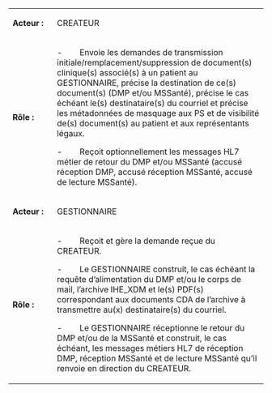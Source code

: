 <table width="638">
<tbody>
<tr>
<td width="92">
<p><strong>Acteur :</strong></p>
</td>
<td width="547">
<p>CREATEUR</p>
</td>
</tr>
<tr>
<td width="92">
<p><strong>R&ocirc;le :</strong></p>
</td>
<td width="547">
<p>-&nbsp;&nbsp;&nbsp;&nbsp;&nbsp;&nbsp;&nbsp; Envoie les demandes de transmission initiale/remplacement/suppression de document(s) clinique(s) associ&eacute;(s) &agrave; un patient au GESTIONNAIRE, pr&eacute;cise la destination de ce(s) document(s) (DMP et/ou MSSant&eacute;), pr&eacute;cise le cas &eacute;ch&eacute;ant le(s) destinataire(s) du courriel et pr&eacute;cise les m&eacute;tadonn&eacute;es de masquage aux PS et de visibilit&eacute; de(s) document(s) au patient et aux repr&eacute;sentants l&eacute;gaux.</p>
<p>-&nbsp;&nbsp;&nbsp;&nbsp;&nbsp;&nbsp;&nbsp; Re&ccedil;oit optionnellement les messages HL7 m&eacute;tier de retour du DMP et/ou MSSant&eacute; (accus&eacute; r&eacute;ception DMP, accus&eacute; r&eacute;ception MSSant&eacute;, accus&eacute; de lecture MSSant&eacute;).</p>
</td>
</tr>
<tr>
<td width="92">
<p><strong>Acteur :</strong></p>
</td>
<td width="547">
<p>GESTIONNAIRE</p>
</td>
</tr>
<tr>
<td width="92">
<p><strong>R&ocirc;le :</strong></p>
</td>
<td width="547">
<p>-&nbsp;&nbsp;&nbsp;&nbsp;&nbsp;&nbsp;&nbsp; Re&ccedil;oit et g&egrave;re la demande re&ccedil;ue du CREATEUR.</p>
<p>-&nbsp;&nbsp;&nbsp;&nbsp;&nbsp;&nbsp;&nbsp; Le GESTIONNAIRE construit, le cas &eacute;ch&eacute;ant la requ&ecirc;te d&rsquo;alimentation du DMP et/ou le corps de mail, l&rsquo;archive IHE_XDM et le(s) PDF(s) correspondant aux documents CDA de l&rsquo;archive &agrave; transmettre au(x) destinataire(s) du courriel.</p>
<p>-&nbsp;&nbsp;&nbsp;&nbsp;&nbsp;&nbsp;&nbsp; Le GESTIONNAIRE r&eacute;ceptionne le retour du DMP et/ou de la MSSant&eacute; et construit, le cas &eacute;ch&eacute;ant, les messages m&eacute;tiers HL7 de r&eacute;ception DMP, r&eacute;ception MSSant&eacute; et de lecture MSSant&eacute; qu&rsquo;il renvoie en direction du CREATEUR.</p>
</td>
</tr>
</tbody>
</table>